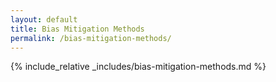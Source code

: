 ```yaml
---
layout: default
title: Bias Mitigation Methods
permalink: /bias-mitigation-methods/
---
```


{% include_relative _includes/bias-mitigation-methods.md %}
